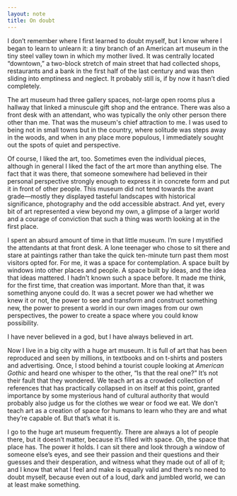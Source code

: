 ```yaml
---
layout: note
title: On doubt
---
```


I don’t remember where I first learned to doubt myself, but I know where I began to learn to unlearn it: a tiny branch of an American art museum in the tiny steel valley town in which my mother lived. It was centrally located “downtown,” a two-block stretch of main street that had collected shops, restaurants and a bank in the first half of the last century and was then sliding into emptiness and neglect. It probably still is, if by now it hasn’t died completely.

The art museum had three gallery spaces, not-large open rooms plus a hallway that linked a minuscule gift shop and the entrance. There was also a front desk with an attendant, who was typically the only other person there other than me. That was the museum's chief attraction to me. I was used to being not in small towns but in the country, where solitude was steps away in the woods, and when in any place more populous, I immediately sought out the spots of quiet and perspective.

Of course, I liked the art, too. Sometimes even the individual pieces, although in general I liked the fact of the art more than anything else. The fact that it was there, that someone somewhere had believed in their personal perspective strongly enough to express it in concrete form and put it in front of other people. This museum did not tend towards the avant grade—mostly they displayed tasteful landscapes with historical significance, photography and the odd accessible abstract. And yet, every bit of art represented a view beyond my own, a glimpse of a larger world and a courage of conviction that such a thing was worth looking at in the first place.

I spent an absurd amount of time in that little museum. I’m sure I mystified the attendants at that front desk. A lone teenager who chose to sit there and stare at paintings rather than take the quick ten-minute turn past them most visitors opted for. For me, it was a space for contemplation. A space built by windows into other places and people. A space built by ideas, and the idea that ideas mattered. I hadn't known such a space before. It made me think, for the first time, that creation was important. More than that, it was something anyone could do. It was a secret power we had whether we knew it or not, the power to see and transform and construct something new, the power to present a world in our own images from our own perspectives, the power to create a space where you could know possibility.

I have never believed in a god, but I have always believed in art.

Now I live in a big city with a huge art museum. It is full of art that has been reproduced and seen by millions, in textbooks and on t-shirts and posters and advertising. Once, I stood behind a tourist couple looking at _American Gothic_ and heard one whisper to the other, “Is that the real one?” It’s not their fault that they wondered. We teach art as a crowded collection of references that has practically collapsed in on itself at this point, granted importance by some mysterious hand of cultural authority that would probably also judge us for the clothes we wear or food we eat. We don’t teach art as a creation of space for humans to learn who they are and what they’re capable of. But that’s what it is.

I go to the huge art museum frequently. There are always a lot of people there, but it doesn’t matter, because it’s filled with space. Oh, the space that place has. The power it holds. I can sit there and look through a window of someone else’s eyes, and see their passion and their questions and their guesses and their desperation, and witness what they made out of all of it; and I know that what I feel and make is equally valid and there’s no need to doubt myself, because even out of a loud, dark and jumbled world, we can at least make something.
